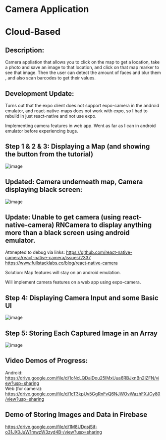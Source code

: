 # Camera Application 
# Cloud-Based

## Description:
Camera appliation that allows you to click on the map to get a location, take a photo and save an image to that location, and click on that map marker to see that image.
Then the user can detect the amount of faces and blur them , and also scan barcodes to get their values.

## Development Update:
Turns out that the expo client does not support expo-camera in the android emulator, and react-native-maps does not work with expo, so I had to rebuild in just react-native and not use expo.

Implementing camera features in web app.
Went as far as I can in android emulator before experiencing bugs.


## Step 1 & 2 & 3: Displaying a Map (and showing the button from the tutorial)
![image](https://user-images.githubusercontent.com/55038099/116816559-74208400-ab30-11eb-9eb4-7245509d4a14.png)

## Updated: Camera underneath map, Camera displaying black screen:
![image](https://user-images.githubusercontent.com/55038099/116818335-e39a7180-ab38-11eb-9f24-d95ee4fa3796.png)

## Update: Unable to get camera (using react-native-camera) RNCamera to display anything more than a black screen using android emulator. 
Attmepted to debug via links:
https://github.com/react-native-camera/react-native-camera/issues/2337
https://www.fullstacklabs.co/blog/react-native-camera


Solution:
Map features will stay on an android emulation. 

Will implement camera features on a web app using expo-camera.

## Step 4: Displaying Camera Input and some Basic UI
![image](https://user-images.githubusercontent.com/55038099/116824219-13587200-ab57-11eb-8a06-4dce07afede6.png)

## Step 5: Storing Each Captured Image in an Array
![image](https://user-images.githubusercontent.com/55038099/116836739-b7f9a480-ab95-11eb-83f4-64c58ff49a89.png)


## Video Demos of Progress:
Android:
https://drive.google.com/file/d/1oNcLQDalDou25IMxUua6RBJxnBn2lZFN/view?usp=sharing <br />
Web (for camera): <br />
https://drive.google.com/file/d/1cT3kpUv5GgRnFvQ6NJWOvWazhFXJGy80/view?usp=sharing <br />


## Demo of Storing Images and Data in Firebase <br />
https://drive.google.com/file/d/1M8UDqsjSjf-o31JX0JuW1mwzW3zyd4B-/view?usp=sharing


